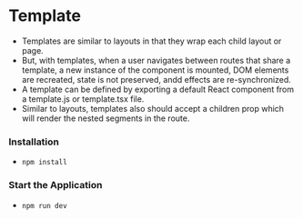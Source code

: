 # Template

- Templates are similar to layouts in that they wrap each child layout or page.
- But, with templates, when a user navigates between routes that share a template, a new instance of the component is mounted, DOM elements are recreated, state is not preserved, andd effects are re-synchronized.
- A template can be defined by exporting a default React component from a template.js or template.tsx file.
- Similar to layouts, templates also should accept a children prop which will render the nested segments in the route.

### Installation

- `npm install`

### Start the Application

- `npm run dev`
